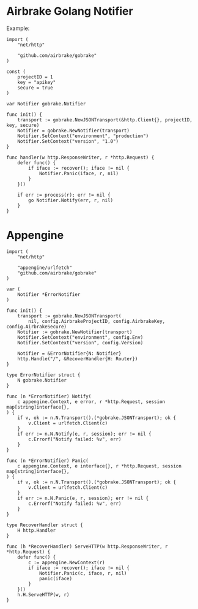 Airbrake Golang Notifier
========================

Example:

    import (
        "net/http"

        "github.com/airbrake/gobrake"
    )

    const (
        projectID = 1
        key = "apikey"
        secure = true
    )

    var Notifier gobrake.Notifier

    func init() {
        transport := gobrake.NewJSONTransport(&http.Client{}, projectID, key, secure)
        Notifier = gobrake.NewNotifier(transport)
        Notifier.SetContext("environment", "production")
        Notifier.SetContext("version", "1.0")
    }

    func handler(w http.ResponseWriter, r *http.Request) {
        defer func() {
            if iface := recover(); iface != nil {
                Notifier.Panic(iface, r, nil)
            }
        }()

        if err := process(r); err != nil {
            go Notifier.Notify(err, r, nil)
        }
    }

Appengine
=========

    import (
        "net/http"

        "appengine/urlfetch"
        "github.com/airbrake/gobrake"
    )

    var (
        Notifier *ErrorNotifier
    )

    func init() {
        transport := gobrake.NewJSONTransport(
            nil, config.AirbrakeProjectID, config.AirbrakeKey, config.AirbrakeSecure)
        Notifier := gobrake.NewNotifier(transport)
        Notifier.SetContext("environment", config.Env)
        Notifier.SetContext("version", config.Version)

        Notifier = &ErrorNotifier{N: Notifier}
        http.Handle("/", &RecoverHandler{H: Router})
    }

    type ErrorNotifier struct {
        N gobrake.Notifier
    }

    func (n *ErrorNotifier) Notify(
        c appengine.Context, e error, r *http.Request, session map[string]interface{},
    ) {
        if v, ok := n.N.Transport().(*gobrake.JSONTransport); ok {
            v.Client = urlfetch.Client(c)
        }
        if err := n.N.Notify(e, r, session); err != nil {
            c.Errorf("Notify failed: %v", err)
        }
    }

    func (n *ErrorNotifier) Panic(
        c appengine.Context, e interface{}, r *http.Request, session map[string]interface{},
    ) {
        if v, ok := n.N.Transport().(*gobrake.JSONTransport); ok {
            v.Client = urlfetch.Client(c)
        }
        if err := n.N.Panic(e, r, session); err != nil {
            c.Errorf("Notify failed: %v", err)
        }
    }

    type RecoverHandler struct {
        H http.Handler
    }

    func (h *RecoverHandler) ServeHTTP(w http.ResponseWriter, r *http.Request) {
        defer func() {
            c := appengine.NewContext(r)
            if iface := recover(); iface != nil {
                Notifier.Panic(c, iface, r, nil)
                panic(iface)
            }
        }()
        h.H.ServeHTTP(w, r)
    }
